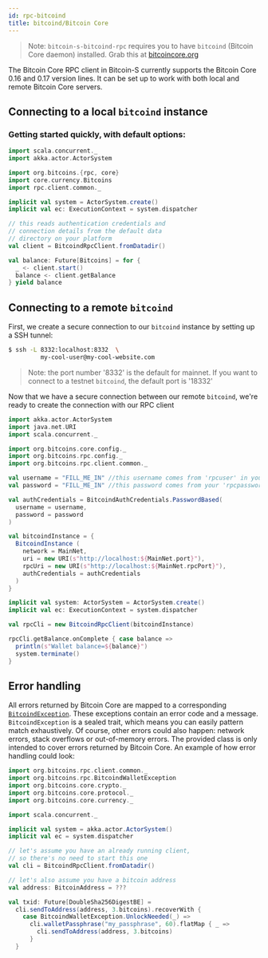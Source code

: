 ```yaml
---
id: rpc-bitcoind
title: bitcoind/Bitcoin Core
---
```


> Note: `bitcoin-s-bitcoind-rpc` requires you to have `bitcoind` (Bitcoin Core daemon) installed. Grab this at [bitcoincore.org](https://bitcoincore.org/en/download/)

The Bitcoin Core RPC client in Bitcoin-S currently supports the Bitcoin Core 0.16 and 0.17
version lines. It can be set up to work with both local and remote Bitcoin Core servers.

## Connecting to a local `bitcoind` instance

### Getting started quickly, with default options:

```scala mdoc:compile-only
import scala.concurrent._
import akka.actor.ActorSystem

import org.bitcoins.{rpc, core}
import core.currency.Bitcoins
import rpc.client.common._

implicit val system = ActorSystem.create()
implicit val ec: ExecutionContext = system.dispatcher

// this reads authentication credentials and
// connection details from the default data
// directory on your platform
val client = BitcoindRpcClient.fromDatadir()

val balance: Future[Bitcoins] = for {
  _ <- client.start()
  balance <- client.getBalance
} yield balance
```

## Connecting to a remote `bitcoind`

First, we create a secure connection to our `bitcoind` instance by setting
up a SSH tunnel:

```bash
$ ssh -L 8332:localhost:8332  \
         my-cool-user@my-cool-website.com
```

> Note: the port number '8332' is the default for mainnet. If you want to
> connect to a testnet `bitcoind`, the default port is '18332'

Now that we have a secure connection between our remote `bitcoind`, we're
ready to create the connection with our RPC client

```scala mdoc:compile-only
import akka.actor.ActorSystem
import java.net.URI
import scala.concurrent._

import org.bitcoins.core.config._
import org.bitcoins.rpc.config._
import org.bitcoins.rpc.client.common._

val username = "FILL_ME_IN" //this username comes from 'rpcuser' in your bitcoin.conf file
val password = "FILL_ME_IN" //this password comes from your 'rpcpassword' in your bitcoin.conf file

val authCredentials = BitcoindAuthCredentials.PasswordBased(
  username = username,
  password = password
)

val bitcoindInstance = {
  BitcoindInstance (
    network = MainNet,
    uri = new URI(s"http://localhost:${MainNet.port}"),
    rpcUri = new URI(s"http://localhost:${MainNet.rpcPort}"),
    authCredentials = authCredentials
  )
}

implicit val system: ActorSystem = ActorSystem.create()
implicit val ec: ExecutionContext = system.dispatcher

val rpcCli = new BitcoindRpcClient(bitcoindInstance)

rpcCli.getBalance.onComplete { case balance =>
  println(s"Wallet balance=${balance}")
  system.terminate()
}
```

## Error handling

All errors returned by Bitcoin Core are mapped to a corresponding
[`BitcoindException`](https://github.com/bitcoin-s/bitcoin-s/blob/master/bitcoind-rpc/src/main/scala/org/bitcoins/rpc/BitcoindException.scala).
These exceptions contain an error code and a message. `BitcoindException` is a sealed
trait, which means you can easily pattern match exhaustively. Of course, other errors
could also happen: network errors, stack overflows or out-of-memory errors. The provided
class is only intended to cover errors returned by Bitcoin Core. An example of how error
handling could look:

```scala mdoc:compile-only
import org.bitcoins.rpc.client.common._
import org.bitcoins.rpc.BitcoindWalletException
import org.bitcoins.core.crypto._
import org.bitcoins.core.protocol._
import org.bitcoins.core.currency._

import scala.concurrent._

implicit val system = akka.actor.ActorSystem()
implicit val ec = system.dispatcher

// let's assume you have an already running client,
// so there's no need to start this one
val cli = BitcoindRpcClient.fromDatadir()

// let's also assume you have a bitcoin address
val address: BitcoinAddress = ???

val txid: Future[DoubleSha256DigestBE] =
  cli.sendToAddress(address, 3.bitcoins).recoverWith {
    case BitcoindWalletException.UnlockNeeded(_) =>
      cli.walletPassphrase("my_passphrase", 60).flatMap { _ =>
        cli.sendToAddress(address, 3.bitcoins)
      }
  }
```
